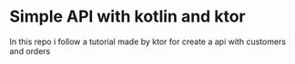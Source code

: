 # Simple API with kotlin and ktor
In this repo i follow a tutorial made by ktor for create a api with customers and orders

